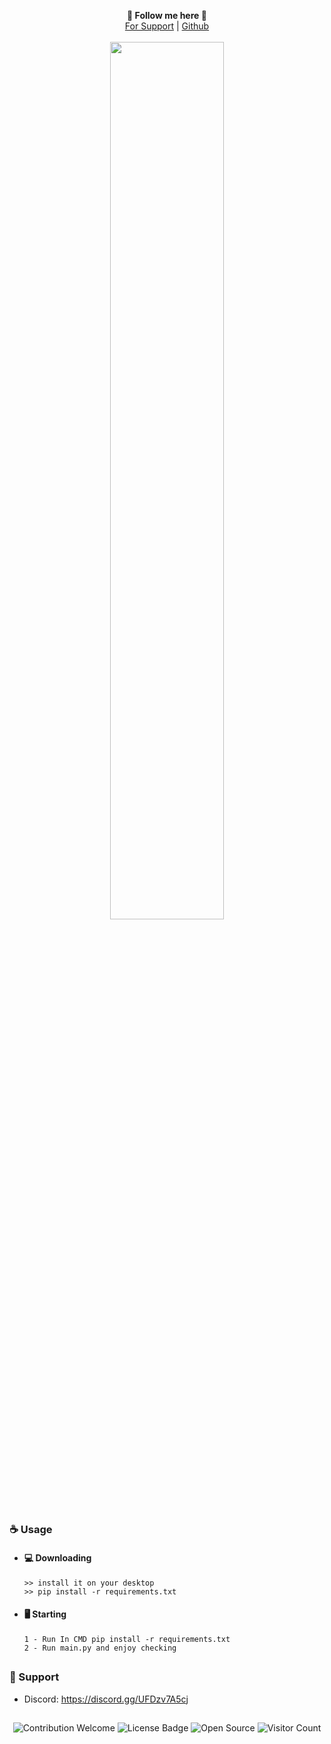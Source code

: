 <p align='center'>
  <b>🦊 Follow me here 🦊</b><br>  
  <a href="https://discordapp.com/users/1389369320571801784">For Support</a> |
  <a href="https://github.com/maxxvvs">Github</a><br><br>
  <img src="https://cdn.discordapp.com/attachments/1389850660241014837/1393096559281045565/image.png?ex=6871edc6&is=68709c46&hm=5ad7e9fa6ad4cd7e89080612b6830a97ba1f09a5094d280e57d21ad29bbd9180&" style="width: 60%">
</p>

##  


### ☕ Usage  
- #### 💻 Downloading
     ```
    >> install it on your desktop
    >> pip install -r requirements.txt
    ```
- #### 🖥️ Starting
      1 - Run In CMD pip install -r requirements.txt
      2 - Run main.py and enjoy checking

##  


### 🧰 Support
- Discord: https://discord.gg/UFDzv7A5cj


##  

<p align="center">
  <img src="https://img.shields.io/badge/contributions-welcome-brightgreen.svg?style=flat" alt="Contribution Welcome">
  <img src="https://img.shields.io/badge/License-GPLv3-blue.svg" alt="License Badge">
  <img src="https://badges.frapsoft.com/os/v3/open-source.svg?v=103" alt="Open Source">
  <img src="https://visitor-badge.laobi.icu/badge?page_id=Noritem-Dev.Nitro-Generator" alt="Visitor Count">
</p>